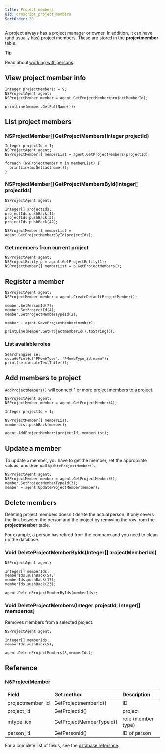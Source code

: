 ```yaml
---
title: Project members
uid: crmscript_project_members
SortOrder: 20
---
```


A project always has a project manager or owner. In addition, it can have (and usually has) project members. These are stored in the **projectmember** table.

> [!TIP]
> Read about [working with persons](xref:crmscript-class-customer).

## View project member info

```crmscript!
Integer projectMemberId = 9;
NSProjectAgent agent;
NSProjectMember member = agent.GetProjectMember(projectMemberId);

printLine(member.GetFullName());
```

## List project members

### NSProjectMember[] GetProjectMembers(Integer projectId)

```crmscript!
Integer projectId = 1;
NSProjectAgent agent;
NSProjectMember[] memberList = agent.GetProjectMembers(projectId);

foreach (NSProjectMember m in memberList) {
  printLine(m.GetLastname());
}
```

### NSProjectMember[] GetProjectMembersById(Integer[] projectIds)

```crmscript!
NSProjectAgent agent;

Integer[] projectIds;
projectIds.pushBack(1);
projectIds.pushBack(3);
projectIds.pushBack(42);

NSProjectMember[] memberList = agent.GetProjectMembersById(projectIds);
```

### Get members from current project

```crmscript
NSProjectAgent agent;
NSProjectEntity p = agent.GetProjectEntity(1);
NSProjectMember[] memberList = p.GetProjectMembers();
```

## Register a member

```crmscript!
NSProjectAgent agent;
NSProjectMember member = agent.CreateDefaultProjectMember();

member.SetPersonId(7);
member.SetProjectId(4);
member.SetProjectMemberTypeId(2);

member = agent.SaveProjectMember(member);

printLine(member.GetProjectmemberId().toString());
```

### List available roles

```crmscript!
SearchEngine se;
se.addFields("PMembType", "PMembType_id,name");
print(se.executeTextTable());
```

## Add members to project

`AddProjectMembers()` will connect 1 or more project members to a project.

```crmscript
NSProjectAgent agent;
NSProjectMember member = agent.GetProjectMember(4);

Integer projectId = 1;

NSProjectMember[] memberList;
memberList.pushBack(member);

agent.AddProjectMembers(projectId, memberList);
```

## Update a member

To update a member, you have to get the member, set the appropriate values, and then call `UpdateProjectMember()`.

```crmscript
NSProjectAgent agent;
NSProjectMember member = agent.GetProjectMember(5);
member.SetProjectMemberTypeId(3);
member = agent.UpdateProjectMember(member);
```

## Delete members

Deleting project members doesn't delete the actual person. It only severs the link between the person and the project by removing the row from the **projectmember** table.

For example, a person has retired from the company and you need to clean up the database.

### Void DeleteProjectMemberByIds(Integer[] projectMemberIds)

```crmscript
NSProjectAgent agent;

Integer[] memberIds;
memberIds.pushBack(5);
memberIds.pushBack(17);
memberIds.pushBack(23);

agent.DeleteProjectMemberByIds(memberIds);
```

### Void DeleteProjectMembers(Integer projectId, Integer[] memberIds)

Removes members from a selected project.

```crmscript
NSProjectAgent agent;

Integer[] memberIds;
memberIds.pushBack(5);

agent.DeleteProjectMembers(8,memberIds);
```

## Reference

### NSProjectMember

| Field            | Get method               | Description        |
|:-----------------|:-------------------------|:-------------------|
| projectmember_id | GetProjectmemberId()     | ID                 |
| project_id       | GetProjectId()           | project            |
| mtype_idx        | GetProjectMemberTypeId() | role (member type) |
| person_id        | GetPersonId()            | ID of person       |

For a complete list of fields, see the [database reference](https://community.superoffice.com/documentation/SDK/SO.Database/html/Tables-projectmember.htm).
